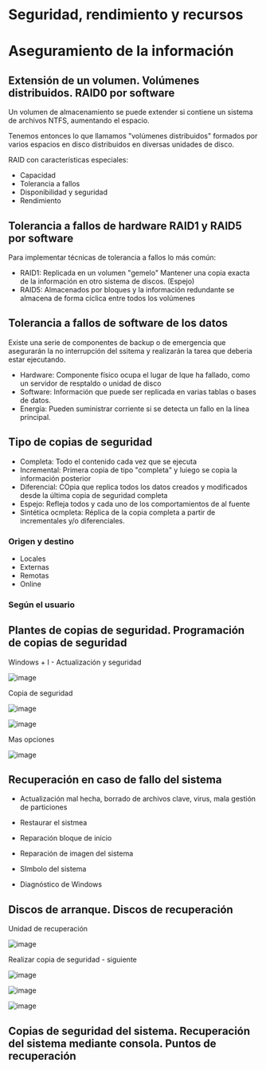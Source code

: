 # Seguridad, rendimiento y recursos

# Aseguramiento de la información

## Extensión de un volumen. Volúmenes distribuidos. RAID0 por software

Un volumen de almacenamiento se puede extender si contiene un sistema de archivos NTFS, aumentando el espacio.

Tenemos entonces lo que llamamos "volúmenes distribuidos" formados por varios espacios en disco distribuidos en diversas unidades de disco. 

RAID con características especiales:

- Capacidad
- Tolerancia a fallos
- Disponibilidad y seguridad
- Rendimiento

## Tolerancia a fallos de hardware RAID1 y RAID5 por software

Para implementar técnicas de tolerancia a fallos lo más común:

- RAID1: Replicada en un volumen "gemelo" Mantener una copia exacta de la información en otro sistema de discos. (Espejo)
- RAID5: Almacenados por bloques y la información redundante se almacena de forma cíclica entre todos los volúmenes

## Tolerancia a fallos de software de los datos

Existe una serie de componentes de backup o de emergencia que asegurarán la no interrupción del ssitema y realizarán la tarea que deberia estar ejecutando.

- Hardware: Componente físico ocupa el lugar de lque ha fallado, como un servidor de resptaldo o unidad de disco
- Software: Información que puede ser replicada en varias tablas o bases de datos.
- Energía: Pueden suministrar corriente si se detecta un fallo en la línea principal.

## Tipo de copias de seguridad

- Completa: Todo el contenido cada vez que se ejecuta
- Incremental: Primera copia de tipo "completa" y luiego se copia la información posterior
- Diferencial: COpia que replica todos los datos creados y modificados desde la última copia de seguridad completa
- Espejo: Refleja todos y cada uno de los comportamientos de al fuente
- Sintética ocmpleta: Réplica de la copia completa a partir de incrementales y/o diferenciales.

### Origen y destino

- Locales
- Externas
- Remotas
- Online

### Según el usuario

## Plantes de copias de seguridad. Programación de copias de seguridad

Windows + I - Actualización y seguridad

![image](https://github.com/user-attachments/assets/bd25e3d7-a060-47cc-8e22-bd8a9674be64)

Copia de seguridad

![image](https://github.com/user-attachments/assets/065c55e9-fbb9-4e96-8616-bc8db59cee06)

![image](https://github.com/user-attachments/assets/75831472-a000-42d8-9c24-ac1ede342da8)

Mas opciones

![image](https://github.com/user-attachments/assets/7e0b8369-fdd9-4f6d-9e73-bb7bbc74d7e5)

## Recuperación en caso de fallo del sistema

- Actualización mal hecha, borrado de archivos clave, virus, mala gestión de particiones

- Restaurar el sistmea
- Reparación bloque de inicio
- Reparación de imagen del  sistema
- SImbolo del sistema
- Diagnóstico de Windows

## Discos de arranque. Discos de recuperación

Unidad de recuperación

![image](https://github.com/user-attachments/assets/ec8e50fc-a06e-4ed4-abe8-423058beb11c)

Realizar copia de seguridad - siguiente

![image](https://github.com/user-attachments/assets/343af199-9910-46d9-b30b-0ab1f875a208)

![image](https://github.com/user-attachments/assets/7f11abda-a11b-4e60-bc18-f578ca8dccc0)

![image](https://github.com/user-attachments/assets/42585ae7-8165-4201-b4a5-310b249e2f43)

## Copias de seguridad del sistema. Recuperación del sistema mediante consola. Puntos de recuperación


